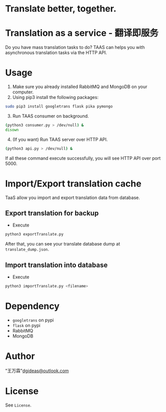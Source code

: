 # Translate better, together.
# Translation as a service - 翻译即服务
Do you have mass translation tasks to do? TAAS can helps you with asynchronous translation tasks via the HTTP API.

# Usage
1. Make sure you already installed RabbitMQ and MongoDB on your computer.
2. Using pip3 install the following packages:
````sh
sudo pip3 install googletrans flask pika pymongo
````
3. Run TAAS consumer on background.
````sh
(python3 consumer.py > /dev/null) &
disown
````
4. (If you want) Run TAAS server over HTTP API.
````sh
(python3 api.py > /dev/null) &
````
If all these command execute successfully, you will see HTTP API over port 5000.

# Import/Export translation cache
TaaS allow you import and export translation data from database.
## Export translation for backup
* Execute
````sh
python3 exportTranslate.py
````
After that, you can see your translate database dump at ```translate_dump.json```.
## Import translation into database
* Execute
````sh
python3 importTranslate.py <filename>
````

# Dependency
* ```googletrans``` on pypi
* ```flask``` on pypi
* RabbitMQ
* MongoDB

# Author
"王万霖"<dgideas@outlook.com>

# License
See ```License```.
